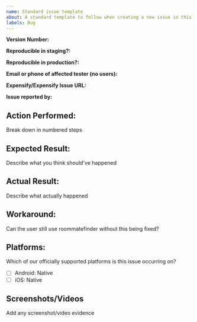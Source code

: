 ```yaml
---
name: Standard issue template
about: A standard template to follow when creating a new issue in this repository
labels: Bug
---
```



**Version Number:**

**Reproducible in staging?:**

**Reproducible in production?:**

**Email or phone of affected tester (no users):**

**Expensify/Expensify Issue URL:**

**Issue reported by:**

## Action Performed:
Break down in numbered steps

## Expected Result:
Describe what you think should've happened

## Actual Result:
Describe what actually happened

## Workaround:
Can the user still use roommatefinder without this being fixed?

## Platforms:
<!---
Check off any platforms that are affected by this issue
--->
Which of our officially supported platforms is this issue occurring on?
- [ ] Android: Native
- [ ] iOS: Native

## Screenshots/Videos

Add any screenshot/video evidence

</details>